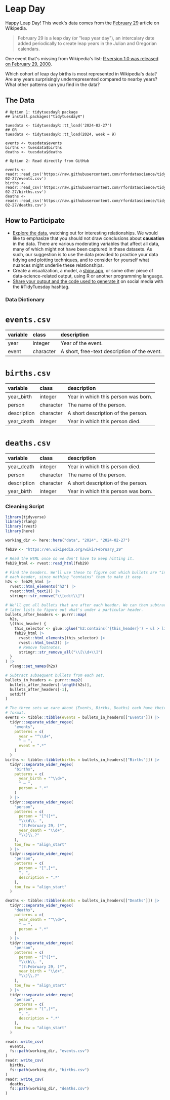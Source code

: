 # Leap Day

Happy Leap Day! This week's data comes from the [February 29](https://en.wikipedia.org/wiki/February_29) article on Wikipedia.

> February 29 is a leap day (or "leap year day"), an intercalary date added periodically to create leap years in the Julian and Gregorian calendars.

One event that's missing from Wikipedia's list: [R version 1.0 was released on February 29, 2000](https://en.wikipedia.org/wiki/R_(programming_language)#History).

Which cohort of leap day births is most represented in Wikipedia's data? Are any years surprisingly underrepresented compared to nearby years? What other patterns can you find in the data?

## The Data

```{r}
# Option 1: tidytuesdayR package 
## install.packages("tidytuesdayR")

tuesdata <- tidytuesdayR::tt_load('2024-02-27')
## OR
tuesdata <- tidytuesdayR::tt_load(2024, week = 9)

events <- tuesdata$events
births <- tuesdata$births
deaths <- tuesdata$deaths

# Option 2: Read directly from GitHub

events <- readr::read_csv('https://raw.githubusercontent.com/rfordatascience/tidytuesday/main/data/2024/2024-02-27/events.csv')
births <- readr::read_csv('https://raw.githubusercontent.com/rfordatascience/tidytuesday/main/data/2024/2024-02-27/births.csv')
deaths <- readr::read_csv('https://raw.githubusercontent.com/rfordatascience/tidytuesday/main/data/2024/2024-02-27/deaths.csv')
```

## How to Participate

- [Explore the data](https://r4ds.hadley.nz/), watching out for interesting relationships. We would like to emphasize that you should not draw conclusions about **causation** in the data. There are various moderating variables that affect all data, many of which might not have been captured in these datasets. As such, our suggestion is to use the data provided to practice your data tidying and plotting techniques, and to consider for yourself what nuances might underlie these relationships.
- Create a visualization, a model, a [shiny app](https://shiny.posit.co/), or some other piece of data-science-related output, using R or another programming language.
- [Share your output and the code used to generate it](../../../sharing.md) on social media with the #TidyTuesday hashtag.

### Data Dictionary

# `events.csv`

|variable |class     |description |
|:--------|:---------|:-----------|
|year     |integer   |Year of the event. |
|event    |character |A short, free-text description of the event. |

# `births.csv`

|variable    |class     |description |
|:-----------|:---------|:-----------|
|year_birth  |integer   |Year in which this person was born. |
|person      |character |The name of the person. |
|description |character |A short description of the person. |
|year_death  |integer   |Year in which this person died. |

# `deaths.csv`

|variable    |class     |description |
|:-----------|:---------|:-----------|
|year_death  |integer   |Year in which this person died. |
|person      |character |The name of the person. |
|description |character |A short description of the person. |
|year_birth  |integer   |Year in which this person was born. |

### Cleaning Script

``` r
library(tidyverse)
library(rlang)
library(rvest)
library(here)

working_dir <- here::here("data", "2024", "2024-02-27")

feb29 <- "https://en.wikipedia.org/wiki/February_29"

# Read the HTML once so we don't have to keep hitting it.
feb29_html <- rvest::read_html(feb29)

# Find the headers. We'll use these to figure out which bullets are "inside"
# each header, since nothing "contains" them to make it easy.
h2s <- feb29_html |> 
  rvest::html_elements("h2") |> 
  rvest::html_text2() |> 
  stringr::str_remove("\\[edit\\]")

# We'll get all bullets that are after each header. We can then subtract out
# later lists to figure out what's under a particular header.
bullets_after_headers <- purrr::map(
  h2s,
  \(this_header) {
    this_selector <- glue::glue("h2:contains('{this_header}') ~ ul > li")
    feb29_html |> 
      rvest::html_elements(this_selector) |> 
      rvest::html_text2() |> 
      # Remove footnotes.
      stringr::str_remove_all("\\[\\d+\\]")
  }
) |> 
  rlang::set_names(h2s)

# Subtract subsequent bullets from each set.
bullets_in_headers <- purrr::map2(
  bullets_after_headers[-length(h2s)],
  bullets_after_headers[-1],
  setdiff
)

# The three sets we care about (Events, Births, Deaths) each have their own
# format.
events <- tibble::tibble(events = bullets_in_headers[["Events"]]) |> 
  tidyr::separate_wider_regex(
    "events",
    patterns = c(
      year = "^\\d+",
      " – ",
      event = ".*"
    )
  )
births <- tibble::tibble(births = bullets_in_headers[["Births"]]) |> 
  tidyr::separate_wider_regex(
    "births",
    patterns = c(
      year_birth = "^\\d+",
      " – ",
      person = ".*"
    )
  ) |> 
  tidyr::separate_wider_regex(
    "person",
    patterns = c(
      person = "[^(]*",
      "\\(d\\. ",
      "(?:February 29, )*",
      year_death = "\\d+",
      "\\)\\.?"
    ),
    too_few = "align_start"
  ) |> 
  tidyr::separate_wider_regex(
    "person",
    patterns = c(
      person = "[^,]*",
      ", ",
      description = ".*"
    ),
    too_few = "align_start"
  )

deaths <- tibble::tibble(deaths = bullets_in_headers[["Deaths"]]) |> 
  tidyr::separate_wider_regex(
    "deaths",
    patterns = c(
      year_death = "^\\d+",
      " – ",
      person = ".*"
    )
  ) |> 
  tidyr::separate_wider_regex(
    "person",
    patterns = c(
      person = "[^(]*",
      "\\(b\\. ",
      "(?:February 29, )*",
      year_birth = "\\d+",
      "\\)\\.?"
    ),
    too_few = "align_start"
  ) |> 
  tidyr::separate_wider_regex(
    "person",
    patterns = c(
      person = "[^,]*",
      ", ",
      description = ".*"
    ),
    too_few = "align_start"
  )

readr::write_csv(
  events,
  fs::path(working_dir, "events.csv")
)
readr::write_csv(
  births,
  fs::path(working_dir, "births.csv")
)
readr::write_csv(
  deaths,
  fs::path(working_dir, "deaths.csv")
)
```
